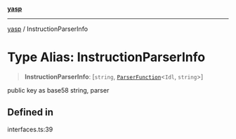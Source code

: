 [**yasp**](../README.md)

***

[yasp](../README.md) / InstructionParserInfo

# Type Alias: InstructionParserInfo

> **InstructionParserInfo**: [`string`, [`ParserFunction`](ParserFunction.md)\<`Idl`, `string`\>]

public key as base58 string, parser

## Defined in

interfaces.ts:39
